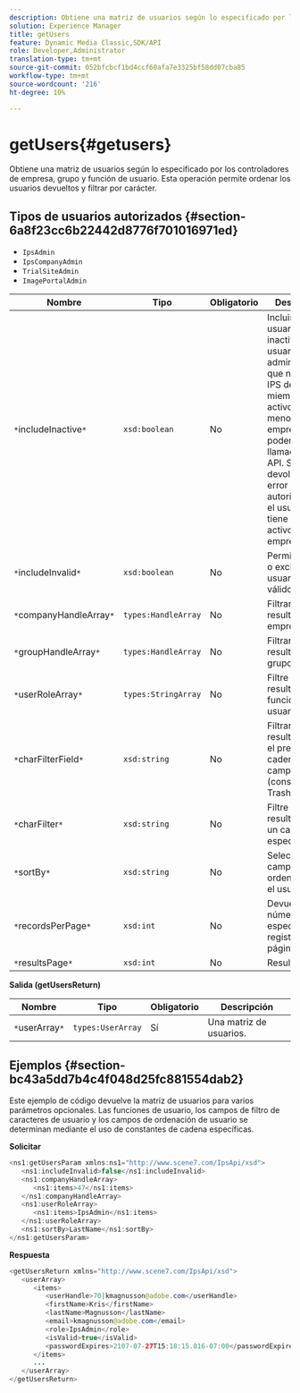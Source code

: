 ```yaml
---
description: Obtiene una matriz de usuarios según lo especificado por los controladores de empresa, grupo y función de usuario. Esta operación permite ordenar los usuarios devueltos y filtrar por carácter.
solution: Experience Manager
title: getUsers
feature: Dynamic Media Classic,SDK/API
role: Developer,Administrator
translation-type: tm+mt
source-git-commit: 052bfcbcf1bd4ccf60afa7e3325bf58dd07cba85
workflow-type: tm+mt
source-wordcount: '216'
ht-degree: 10%

---
```



# getUsers{#getusers}

Obtiene una matriz de usuarios según lo especificado por los controladores de empresa, grupo y función de usuario. Esta operación permite ordenar los usuarios devueltos y filtrar por carácter.

## Tipos de usuarios autorizados {#section-6a8f23cc6b22442d8776f701016971ed}

* `IpsAdmin`
* `IpsCompanyAdmin`
* `TrialSiteAdmin`
* `ImagePortalAdmin`


| Nombre | Tipo | Obligatorio | Descripción |
|---|---|---|---|
| `*`includeInactive`*` | `xsd:boolean` | No | Incluir o excluir usuarios inactivos. Los usuarios administradores que no sean de IPS deben ser miembros activos de al menos una empresa para poder realizar llamadas de API. Se devolverá un error de autorización si el usuario no tiene miembros activos de la empresa. |
| `*`includeInvalid`*` | `xsd:boolean` | No | Permite incluir o excluir usuarios no válidos. |
| `*`companyHandleArray`*` | `types:HandleArray` | No | Filtrar resultados por empresa. |
| `*`groupHandleArray`*` | `types:HandleArray` | No | Filtrar resultados por grupo. |
| `*`userRoleArray`*` | `types:StringArray` | No | Filtre los resultados por función de usuario. |
| `*`charFilterField`*` | `xsd:string` | No | Filtrar los resultados por el prefijo de cadena del campo (consulte [!DNL Trash State).] |
| `*`charFilter`*` | `xsd:string` | No | Filtre los resultados por un carácter específico. |
| `*`sortBy`*` | `xsd:string` | No | Selección de campos de ordenación por el usuario. |
| `*`recordsPerPage`*` | `xsd:int` | No | Devuelve el número especificado de registros por página. |
| `*`resultsPage`*` | `xsd:int` | No | Resultados . |

**Salida (getUsersReturn)**

| Nombre | Tipo | Obligatorio | Descripción |
|---|---|---|---|
| `*`userArray`*` | `types:UserArray` | Sí | Una matriz de usuarios. |

## Ejemplos {#section-bc43a5dd7b4c4f048d25fc881554dab2}

Este ejemplo de código devuelve la matriz de usuarios para varios parámetros opcionales. Las funciones de usuario, los campos de filtro de caracteres de usuario y los campos de ordenación de usuario se determinan mediante el uso de constantes de cadena específicas.

**Solicitar**

```java
<ns1:getUsersParam xmlns:ns1="http://www.scene7.com/IpsApi/xsd">
   <ns1:includeInvalid>false</ns1:includeInvalid>
   <ns1:companyHandleArray>
      <ns1:items>47</ns1:items>
   </ns1:companyHandleArray>
   <ns1:userRoleArray>
      <ns1:items>IpsAdmin</ns1:items>
   </ns1:userRoleArray>
   <ns1:sortBy>LastName</ns1:sortBy>
</ns1:getUsersParam>
```

**Respuesta**

```java
<getUsersReturn xmlns="http://www.scene7.com/IpsApi/xsd">
   <userArray>
      <items>
         <userHandle>70|kmagnusson@adobe.com</userHandle>
         <firstName>Kris</firstName>
         <lastName>Magnusson</lastName>
         <email>kmagnusson@adobe.com</email>
         <role>IpsAdmin</role>
         <isValid>true</isValid>
         <passwordExpires>2107-07-27T15:18:15.816-07:00</passwordExpires>
      </items>
      ...
   </userArray>
</getUsersReturn>
```

